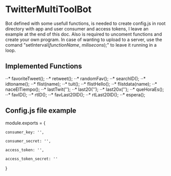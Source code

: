 # TwitterMultiToolBot

Bot defined with some usefull functions, is needed to create config.js in root directory with app and user consumer and access tokens, I leave an example at the end of this doc. Also is required to uncoment functions and create your own program. In case of wanting to upload to a server, use the comand "setInterval(*functionName*, *milisecons*);" to leave it running in a loop.

## Implemented Functions

⋅⋅* favoriteTweet();
⋅⋅* retweet();
⋅⋅* randomFav();
⋅⋅* searchID();
⋅⋅* idtoname();
⋅⋅* flist(name);
⋅⋅* tuit();
⋅⋅* flistHello();
⋅⋅* flistdata(name);
⋅⋅* naceElTiempo();
⋅⋅* lastTwit('');
⋅⋅* last20('');
⋅⋅* last20x('');
⋅⋅* queHoraEs();
⋅⋅* favID();
⋅⋅* rtID();
⋅⋅* favLast20ID();
⋅⋅* rtLast20ID();
⋅⋅* espera();


## Config.js file example

module.exports = {

    consumer_key: '',
  
    consumer_secret: '',
  
    access_token: '',  
  
    access_token_secret: ''
  
}
